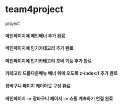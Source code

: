 # team4project
project

#### 메인페이지에 메인배너 추가 완료
#### 메인페이지에 인기카테고리 추가 완료
#### 메인페이지에 인기카테고리 호버 기능 추가 완료
#### 카테고리 드롭다운메뉴 배너 위에 오도록 z-index:1 추가 완료
#### 장바구니 페이지 레이아웃 구성 완료
#### 메인페이지 -> 장바구니 페이지 -> 쇼핑 계속하기 연결 완료
